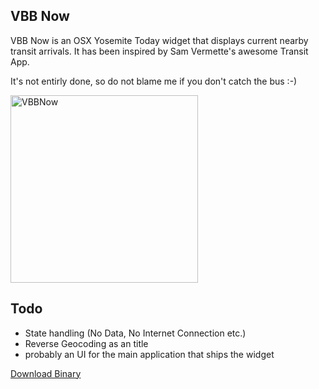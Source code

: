 ## VBB Now

VBB Now is an OSX Yosemite Today widget that displays current nearby transit arrivals. It has been inspired by Sam Vermette's awesome Transit App.

It's not entirly done, so do not blame me if you don't catch the bus :-)

<img src="http://i.imgur.com/4tBh4ML.jpg" alt="VBBNow" width=300/>

## Todo
- State handling (No Data, No Internet Connection etc.)
- Reverse Geocoding as an title
- probably an UI for the main application that ships the widget

[Download Binary](https://dl.dropboxusercontent.com/u/1850177/VBB.app.zip)